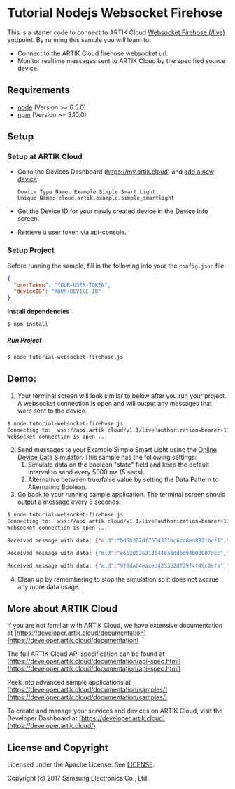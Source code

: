 # Tutorial Nodejs Websocket Firehose

This is a starter code to connect to ARTIK Cloud [Websocket Firehose (/live)](https://developer.artik.cloud/documentation/data-management/rest-and-websockets.html#firehose-websocket) endpoint.   By running this sample you will learn to:

- Connect to the ARTIK Cloud firehose websocket url.
- Monitor realtime messages sent to ARTIK Cloud by the specified source device.

## Requirements

- [node](https://nodejs.org/en/download/)  (Version >= 6.5.0)
- [npm](https://www.npmjs.com/get-npm) (Version >= 3.10.0)

## Setup

### Setup at ARTIK Cloud

- Go to the Devices Dashboard (https://my.artik.cloud) and [add a new device](https://developer.artik.cloud/documentation/tools/web-tools.html#connecting-a-device):

  ```
  Device Type Name: Example Simple Smart Light
  Unique Name: cloud.artik.example.simple_smartlight
  ```

- Get the Device ID for your newly created device in the [Device Info](https://developer.artik.cloud/documentation/tools/web-tools.html#managing-a-device-token) screen.

- Retrieve a [user token](https://developer.artik.cloud/documentation/tools/api-console.html#find-your-user-token) via api-console.   

### Setup Project

Before running the sample, fill in the following into your the `config.json` file:

```json
{
  "userToken": "YOUR-USER-TOKEN",
  "deviceID": "YOUR-DEVICE-ID"
}
```

**Install dependencies**

 ```bash
$ npm install
 ```

##### Run Project

```bash
$ node tutorial-websocket-firehose.js
```

## Demo:

1. Your terminal screen will look similar to below after you run your project.   A websocket connection is open and will output any messages that were sent to the device.

```bash
$ node tutorial-websocket-firehose.js 
Connecting to:  wss://api.artik.cloud/v1.1/live?authorization=bearer+115e12&sdids=ce111c31d
Websocket connection is open ...
```

2. Send messages to your Example Simple Smart Light using the [Online Device Data Simulator](https://developer.artik.cloud/documentation/tools/web-tools.html#using-the-online-device-simulator).   This sample has the following settings:
   1. Simulate data on the boolean "state" field and keep the default interval to send every 5000 ms (5 secs).   
   2. Alternative between true/false value by setting the Data Pattern to Alternating Boolean.
3. Go back to your running sample application.   The terminal screen should output a message every 5 seconds:

```bash
$ node tutorial-websocket-firehose.js 
Connecting to:  wss://api.artik.cloud/v1.1/live?authorization=bearer+115e12&sdids=ce111c31d
Websocket connection is open ...

Received message with data: {"mid":"bd5b362df7534331bc6ca8ea8921bef1","data":{"state":false},"ts":1498778380000,"boid":"dfef0b21074349f79aaf6081c7865e7d","sdtid":"dtd1d3e0934d9348b783166938c0380128","cts":1498778381652,"uid":"1abcdef131210","mv":1,"sdid":"ce111c31d"}

Received message with data: {"mid":"e6b2d0263136449a8ddbd94b0d007dcc","data":{"state":true},"ts":1498778385000,"boid":"dfef0b21074349f79aaf6081c7865e7d","sdtid":"dtd1d3e0934d9348b783166938c0380128","cts":1498778386263,"uid":"1abcdef131210","mv":1,"sdid":"ce111c31d"}

Received message with data: {"mid":"9f0dab4eaced4233b2df29f4f49c0efa","data":{"state":false},"ts":1498778390000,"boid":"dfef0b21074349f79aaf6081c7865e7d","sdtid":"dtd1d3e0934d9348b783166938c0380128","cts":1498778391630,"uid":"1abcdef131210","mv":1,"sdid":"ce111c31d"}
```

4. Clean up by remembering to stop the simulation so it does not accrue any more data usage.


## More about ARTIK Cloud

If you are not familiar with ARTIK Cloud, we have extensive documentation at [https://developer.artik.cloud/documentation](https://developer.artik.cloud/documentation)

The full ARTIK Cloud API specification can be found at [https://developer.artik.cloud/documentation/api-spec.html](https://developer.artik.cloud/documentation/api-spec.html)

Peek into advanced sample applications at [https://developer.artik.cloud/documentation/samples/](https://developer.artik.cloud/documentation/samples/)

To create and manage your services and devices on ARTIK Cloud, visit the Developer Dashboard at [https://developer.artik.cloud](https://developer.artik.cloud/)

## License and Copyright

Licensed under the Apache License. See [LICENSE](./LICENSE).

Copyright (c) 2017 Samsung Electronics Co., Ltd.

